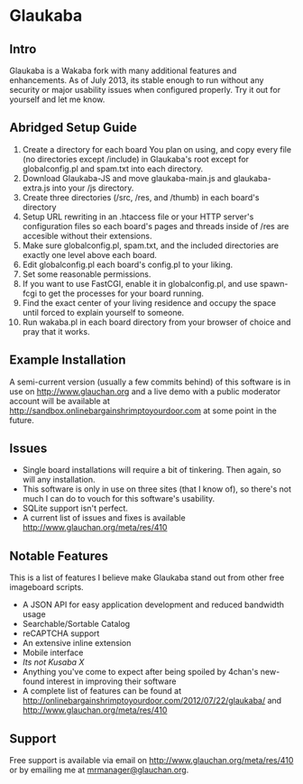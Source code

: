 Glaukaba
========

## Intro ##
Glaukaba is a Wakaba fork with many additional features and enhancements. As of July 2013, its stable enough to run without any security or major usability issues when configured properly. Try it out for yourself and let me know.

## Abridged Setup Guide ##
1. Create a directory for each board You plan on using, and copy every file (no directories except /include) in Glaukaba's root except for globalconfig.pl and spam.txt into each directory.
2. Download Glaukaba-JS and move glaukaba-main.js and glaukaba-extra.js into your /js directory.
3. Create three directories (/src, /res, and /thumb) in each board's directory
4. Setup URL rewriting in an .htaccess file or your HTTP server's configuration files so each board's pages and threads inside of /res are accesible without their extensions.
5. Make sure globalconfig.pl, spam.txt, and the included directories are exactly one level above each board.
6. Edit globalconfig.pl each board's config.pl to your liking.
7. Set some reasonable permissions.
8. If you want to use FastCGI, enable it in globalconfig.pl, and use spawn-fcgi to get the processes for your board running.
9. Find the exact center of your living residence and occupy the space until forced to explain yourself to someone.
10. Run wakaba.pl in each board directory from your browser of choice and pray that it works.
	
## Example Installation ##
A semi-current version (usually a few commits behind) of this software is in use on http://www.glauchan.org and a live demo with a public moderator account will be available at http://sandbox.onlinebargainshrimptoyourdoor.com at some point in the future.

## Issues ##
- Single board installations will require a bit of tinkering. Then again, so will any installation.
- This software is only in use on three sites (that I know of), so there's not much I can do to vouch for this software's usability.
- SQLite support isn't perfect.
- A current list of issues and fixes is available http://www.glauchan.org/meta/res/410

## Notable Features ##
This is a list of features I believe make Glaukaba stand out from other free imageboard scripts.
- A JSON API for easy application development and reduced bandwidth usage
- Searchable/Sortable Catalog
- reCAPTCHA support
- An extensive inline extension
- Mobile interface
- *Its not Kusaba X*
- Anything you've come to expect after being spoiled by 4chan's new-found interest in improving their software
- A complete list of features can be found at http://onlinebargainshrimptoyourdoor.com/2012/07/22/glaukaba/ and http://www.glauchan.org/meta/res/410

## Support ##
Free support is available via email on http://www.glauchan.org/meta/res/410 or by emailing me at mrmanager@glauchan.org.
